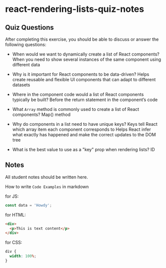 # react-rendering-lists-quiz-notes

## Quiz Questions

After completing this exercise, you should be able to discuss or answer the following questions:

- When would we want to dynamically create a list of React components?
  When you need to show several instances of the same component using different data

- Why is it important for React components to be data-driven?
  Helps create reusable and flexible UI components that can adapt to different datasets

- Where in the component code would a list of React components typically be built?
  Before the return statement in the component’s code

- What `Array` method is commonly used to create a list of React components?
  Map() method

- Why do components in a list need to have unique keys?
  Keys tell React which array item each component corresponds to
  Helps React infer what exactly has happened and make the correct updates to the DOM tree

- What is the best value to use as a "key" prop when rendering lists?
  ID

## Notes

All student notes should be written here.

How to write `Code Examples` in markdown

for JS:

```javascript
const data = 'Howdy';
```

for HTML:

```html
<div>
  <p>This is text content</p>
</div>
```

for CSS:

```css
div {
  width: 100%;
}
```
